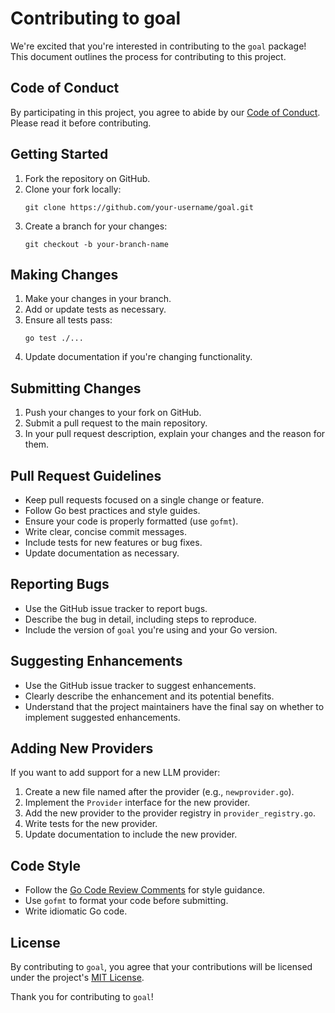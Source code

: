 # Contributing to goal

We're excited that you're interested in contributing to the `goal` package! This document outlines the process for contributing to this project.

## Code of Conduct

By participating in this project, you agree to abide by our [Code of Conduct](CODE_OF_CONDUCT.md). Please read it before contributing.

## Getting Started

1. Fork the repository on GitHub.
2. Clone your fork locally:
   ```
   git clone https://github.com/your-username/goal.git
   ```
3. Create a branch for your changes:
   ```
   git checkout -b your-branch-name
   ```

## Making Changes

1. Make your changes in your branch.
2. Add or update tests as necessary.
3. Ensure all tests pass:
   ```
   go test ./...
   ```
4. Update documentation if you're changing functionality.

## Submitting Changes

1. Push your changes to your fork on GitHub.
2. Submit a pull request to the main repository.
3. In your pull request description, explain your changes and the reason for them.

## Pull Request Guidelines

- Keep pull requests focused on a single change or feature.
- Follow Go best practices and style guides.
- Ensure your code is properly formatted (use `gofmt`).
- Write clear, concise commit messages.
- Include tests for new features or bug fixes.
- Update documentation as necessary.

## Reporting Bugs

- Use the GitHub issue tracker to report bugs.
- Describe the bug in detail, including steps to reproduce.
- Include the version of `goal` you're using and your Go version.

## Suggesting Enhancements

- Use the GitHub issue tracker to suggest enhancements.
- Clearly describe the enhancement and its potential benefits.
- Understand that the project maintainers have the final say on whether to implement suggested enhancements.

## Adding New Providers

If you want to add support for a new LLM provider:

1. Create a new file named after the provider (e.g., `newprovider.go`).
2. Implement the `Provider` interface for the new provider.
3. Add the new provider to the provider registry in `provider_registry.go`.
4. Write tests for the new provider.
5. Update documentation to include the new provider.

## Code Style

- Follow the [Go Code Review Comments](https://github.com/golang/go/wiki/CodeReviewComments) for style guidance.
- Use `gofmt` to format your code before submitting.
- Write idiomatic Go code.

## License

By contributing to `goal`, you agree that your contributions will be licensed under the project's [MIT License](LICENSE).

Thank you for contributing to `goal`!
